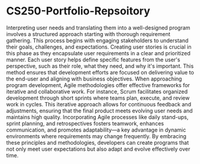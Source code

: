 # CS250-Portfolio-Repsoitory
Interpreting user needs and translating them into a well-designed program involves a structured approach starting with thorough requirement gathering. This process begins with engaging stakeholders to understand their goals, challenges, and expectations. Creating user stories is crucial in this phase as they encapsulate user requirements in a clear and prioritized manner. Each user story helps define specific features from the user's perspective, such as their role, what they need, and why it's important. This method ensures that development efforts are focused on delivering value to the end-user and aligning with business objectives.
When approaching program development, Agile methodologies offer effective frameworks for iterative and collaborative work. For instance, Scrum facilitates organized development through short sprints where teams plan, execute, and review work in cycles. This iterative approach allows for continuous feedback and adjustments, ensuring that the final product meets evolving user needs and maintains high quality. Incorporating Agile processes like daily stand-ups, sprint planning, and retrospectives fosters teamwork, enhances communication, and promotes adaptability—a key advantage in dynamic environments where requirements may change frequently. By embracing these principles and methodologies, developers can create programs that not only meet user expectations but also adapt and evolve effectively over time.
